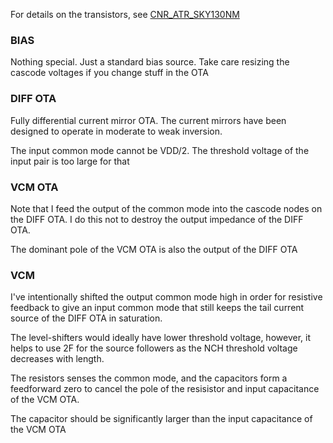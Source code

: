 

For details on the transistors, see [CNR\_ATR\_SKY130NM](http://analogicus.com/cnr_atr_sky130nm/mos/all.html)

### BIAS 

Nothing special. Just a standard bias source. Take care resizing the cascode
voltages if you change stuff in the OTA 


### DIFF OTA 

Fully differential current mirror OTA. The current mirrors 
have been designed to operate in moderate to weak inversion.


The input common mode cannot be VDD/2. The threshold voltage of the 
input pair is too large for that 

### VCM OTA 

Note that I feed the output of the common mode into the cascode 
nodes on the DIFF OTA. I do this not to destroy the output impedance 
of the DIFF OTA. 

The dominant pole of the VCM OTA is also the output of the DIFF OTA

### VCM 

I've intentionally shifted the output common mode high 
in order for resistive feedback to give an input common mode 
that still keeps the tail current source of the DIFF OTA in 
saturation. 

The level-shifters would ideally have lower threshold voltage, however,
it helps to use 2F for the source followers as the NCH threshold voltage
decreases with length. 

The resistors senses the common mode, and the capacitors form a 
feedforward zero to cancel the pole of the resisistor and input capacitance
of the VCM OTA. 

The capacitor should be significantly larger than the input capacitance 
of the VCM OTA


